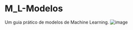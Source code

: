 # M_L-Modelos
Um guia prático de modelos de Machine Learning.
![image](https://github.com/user-attachments/assets/8540b381-eb76-4ac3-9915-dee5f9d34633)


